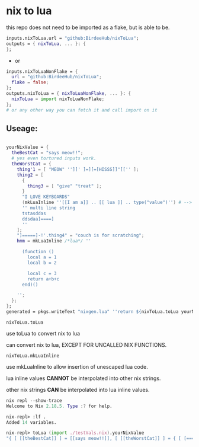 # nix to lua

this repo does not need to be imported as a flake, but is able to be.

```nix
inputs.nixToLua.url = "github:BirdeeHub/nixToLua";
outputs = { nixToLua, ... }: {
};
```

- or

```nix
inputs.nixToLuaNonFlake = {
  url = "github:BirdeeHub/nixToLua";
  flake = false;
};
outputs.nixToLua = { nixToLuaNonFlake, ... }: {
  nixToLua = import nixToLuaNonFlake;
};
# or any other way you can fetch it and call import on it
```

## Useage:

```nix

yourNixValue = {
  theBestCat = "says meow!!";
  # yes even tortured inputs work.
  theWorstCat = {
    thing'1 = [ "MEOW" '']]' ]=][=[HISSS]]"[['' ];
    thing2 = [
      {
        thing3 = [ "give" "treat" ];
      }
      "I LOVE KEYBOARDS"
      (mkLuaInline ''[[I am a]] .. [[ lua ]] .. type("value")'') # --> "I am a lua string"
      '' multi line string
      tstasddas
      ddsdaa]====]
      ''
    ];
    "]=====]-!'.thing4" = "couch is for scratching";
    hmm = mkLuaInline /*lua*/ ''

      (function ()
        local a = 1
        local b = 2

        local c = 3
        return a+b+c
      end)()

    '';
  };
};
generated = pkgs.writeText "nixgen.lua" ''return ${nixToLua.toLua yourNixValue}'';
```

```nixToLua.toLua```

use toLua to convert nix to lua

can convert nix to lua, EXCEPT FOR UNCALLED NIX FUNCTIONS.

```nixToLua.mkLuaInline```

use mkLuaInline to allow insertion of unescaped lua code.

lua inline values **CANNOT** be interpolated into other nix strings.

other nix strings **CAN** be interpolated into lua inline values.

```nix
nix repl --show-trace
Welcome to Nix 2.18.5. Type :? for help.

nix-repl> :lf .
Added 14 variables.

nix-repl> toLua (import ./testVals.nix).yourNixValue
"{ [ [[theBestCat]] ] = [[says meow!!]], [ [[theWorstCat]] ] = { [ [======[]=====]-!'.thing4]======] ] = [[couch is for scratching]], [ [[hmm]] ] = (function ();local a = 1;local b = 2;local c = 3;return a+b+c;end)(), [ [[thing'1]] ] = { [[MEOW]], [==[]]' ]=][=[HISSS]]\"[[]==] }, [ [[thing2]] ] = { { [ [[thing3]] ] = { [[give]], [[treat]] } }, [[I LOVE KEYBOARDS]], [[I am a]] .. [[ lua ]] .. type(\"value\"), [=====[multi line string\n       tstasddas\n       ddsdaa]====]\n]=====] } } }"
```
